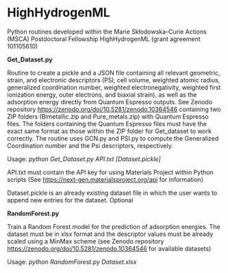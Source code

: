 # HighHydrogenML
Python routines developed within the Marie Skłodowska-Curie Actions (MSCA) Postdoctoral Fellowship HighHydrogenML (grant agreement 101105610)

**Get_Dataset.py**

Routine to create a pickle and a JSON file containing all relevant geometric, strain, and electronic descriptors (PSI, cell volume, weighted atomic radius, generalized coordination number, weighted electronegativity, weighted first ionization energy, outer electrons, and biaxial strain), as well as the adsorption energy directly from Quantum Espresso outputs. See Zenodo repository https://zenodo.org/doi/10.5281/zenodo.10364546 containing two ZIP folders (Bimetallic.zip and Pure_metals.zip) with Quantum Espresso files. The folders containing the Quantum Espresso files must have the exact same format as those within the ZIP folder for Get_dataset to work correctly. The routine uses GCN.py and PSI.py to compute the Generalized Coordination number and the Psi descriptors, respectively.

Usage:
_python Get_Dataset.py API.txt [Dataset.pickle]_

API.txt must contain the API key for using Materials Project within Python scripts (See https://next-gen.materialsproject.org/api for information)

Dataset.pickle is an already existing dataset file in which the user wants to append new entries for the dataset. Optional

**RandomForest.py** 

Train a Random Forest model for the prediction of adsorption energies. The dataset must be in xlsx format and the descriptor values must be already scaled using a MinMax scheme (see Zenodo repository https://zenodo.org/doi/10.5281/zenodo.10364546 for available datasets)

Usage:
_python RandomForest.py Dataset.xlsx_
